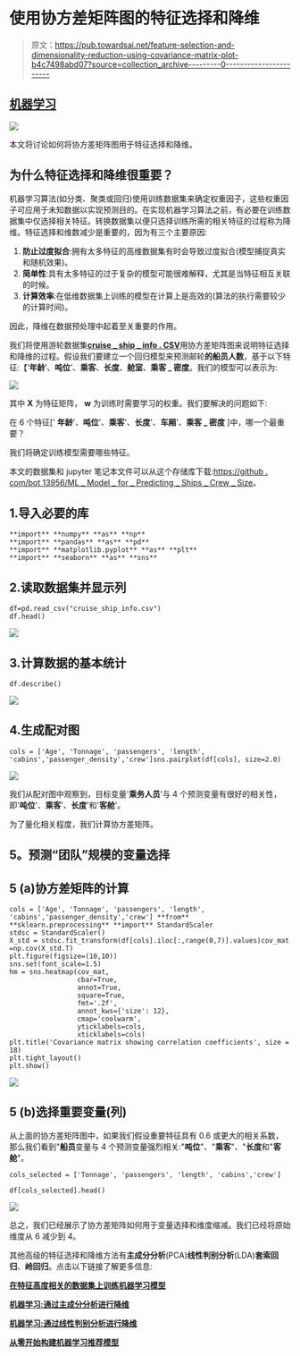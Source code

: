 # 使用协方差矩阵图的特征选择和降维

> 原文：<https://pub.towardsai.net/feature-selection-and-dimensionality-reduction-using-covariance-matrix-plot-b4c7498abd07?source=collection_archive---------0----------------------->

## [机器学习](https://towardsai.net/p/category/machine-learning)

![](img/c0a40003c557d00185c8d335e4f29c6c.png)

本文将讨论如何将协方差矩阵图用于特征选择和降维。

## **为什么特征选择和降维很重要？**

机器学习算法(如分类、聚类或回归)使用训练数据集来确定权重因子，这些权重因子可应用于未知数据以实现预测目的。在实现机器学习算法之前，有必要在训练数据集中仅选择相关特征。转换数据集以便只选择训练所需的相关特征的过程称为降维。特征选择和维数减少是重要的，因为有三个主要原因:

1.  **防止过度拟合**:拥有太多特征的高维数据集有时会导致过度拟合(模型捕捉真实和随机效果)。
2.  **简单性**:具有太多特征的过于复杂的模型可能很难解释，尤其是当特征相互关联的时候。
3.  **计算效率**:在低维数据集上训练的模型在计算上是高效的(算法的执行需要较少的计算时间)。

因此，降维在数据预处理中起着至关重要的作用。

我们将使用游轮数据集[**cruise _ ship _ info . CSV**](https://github.com/bot13956/ML_Model_for_Predicting_Ships_Crew_Size)用协方差矩阵图来说明特征选择和降维的过程。假设我们要建立一个回归模型来预测邮轮**的船员人数**，基于以下特征:【’**年龄**’、**吨位**’、**乘客**、**长度**、**舱室**、**乘客 _ 密度**。我们的模型可以表示为:

![](img/e043848211e667766f984b2d2e977de9.png)

其中 **X** 为特征矩阵， **w** 为训练时需要学习的权重。我们要解决的问题如下:

在 6 个特征[' **年龄**'、**吨位**'、**乘客**'、**长度**'、**车厢**'、**乘客 _ 密度** ]中，哪一个最重要？

我们将确定训练模型需要哪些特征。

本文的数据集和 jupyter 笔记本文件可以从这个存储库下载:[https://github . com/bot 13956/ML _ Model _ for _ Predicting _ Ships _ Crew _ Size](https://github.com/bot13956/ML_Model_for_Predicting_Ships_Crew_Size)。

## 1.导入必要的库

```
**import** **numpy** **as** **np** 
**import** **pandas** **as** **pd** 
**import** **matplotlib.pyplot** **as** **plt** 
**import** **seaborn** **as** **sns**
```

## 2.读取数据集并显示列

```
df=pd.read_csv("cruise_ship_info.csv")
df.head()
```

![](img/5f7c16b21a48fff2b1af4d2062c1ac0e.png)

## 3.计算数据的基本统计

```
df.describe()
```

![](img/8d0ec69bfc7fc1ca9ecb5313fbd57315.png)

## 4.生成配对图

```
cols = ['Age', 'Tonnage', 'passengers', 'length', 'cabins','passenger_density','crew']sns.pairplot(df[cols], size=2.0)
```

![](img/6b8c81da53da4819580a31ca4c58b946.png)

我们从配对图中观察到，目标变量'**乘务人员**'与 4 个预测变量有很好的相关性，即'**吨位**'、**乘客**'、**长度**'和'**客舱**'。

为了量化相关程度，我们计算协方差矩阵。

## **5。预测“团队”规模的变量选择**

## **5 (a)协方差矩阵的计算**

```
cols = ['Age', 'Tonnage', 'passengers', 'length', 'cabins','passenger_density','crew'] **from** **sklearn.preprocessing** **import** StandardScaler 
stdsc = StandardScaler() 
X_std = stdsc.fit_transform(df[cols].iloc[:,range(0,7)].values)cov_mat =np.cov(X_std.T)
plt.figure(figsize=(10,10))
sns.set(font_scale=1.5)
hm = sns.heatmap(cov_mat,
                 cbar=True,
                 annot=True,
                 square=True,
                 fmt='.2f',
                 annot_kws={'size': 12},
                 cmap='coolwarm',                 
                 yticklabels=cols,
                 xticklabels=cols)
plt.title('Covariance matrix showing correlation coefficients', size = 18)
plt.tight_layout()
plt.show()
```

![](img/c0a40003c557d00185c8d335e4f29c6c.png)

## **5 (b)选择重要变量(列)**

从上面的协方差矩阵图中，如果我们假设重要特征具有 0.6 或更大的相关系数，那么我们看到"**船员**变量与 4 个预测变量强烈相关:"**吨位**"、"**乘客**"、"**长度**和"**客舱**"。

```
cols_selected = ['Tonnage', 'passengers', 'length', 'cabins','crew']

df[cols_selected].head()
```

![](img/a60ebbe22693819835b33893ae04bb89.png)

总之，我们已经展示了协方差矩阵如何用于变量选择和维度缩减。我们已经将原始维度从 6 减少到 4。

其他高级的特征选择和降维方法有**主成分分析**(PCA)**线性判别分析**(LDA)**套索回归**、**岭回归**。点击以下链接了解更多信息:

[**在特征高度相关的数据集上训练机器学习模型**](https://medium.com/towards-artificial-intelligence/training-a-machine-learning-model-on-a-dataset-with-highly-correlated-features-debddf5b2e34)

[**机器学习:通过主成分分析进行降维**](https://medium.com/towards-artificial-intelligence/machine-learning-dimensionality-reduction-via-principal-component-analysis-1bdc77462831)

[**机器学习:通过线性判别分析进行降维**](https://medium.com/towards-artificial-intelligence/machine-learning-dimensionality-reduction-via-linear-discriminant-analysis-cc96b49d2757)

[**从零开始构建机器学习推荐模型**](https://medium.com/towards-artificial-intelligence/machine-learning-model-for-recommending-the-crew-size-for-cruise-ship-buyers-6dd478ad9900)